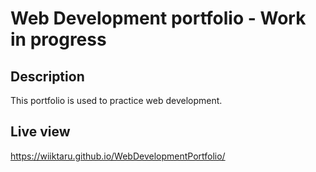# Web Development portfolio - Work in progress
## Description
This portfolio is used to practice web development.

## Live view
https://wiiktaru.github.io/WebDevelopmentPortfolio/
